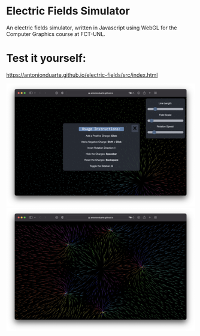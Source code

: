 # Electric Fields Simulator

An electric fields simulator, written in Javascript using WebGL for the Computer Graphics course at FCT-UNL.

# Test it yourself:

https://antonionduarte.github.io/electric-fields/src/index.html

![Screen](https://raw.githubusercontent.com/antonionduarte/electric-fields/main/screenshots/0.png)
![Screen](https://raw.githubusercontent.com/antonionduarte/electric-fields/main/screenshots/1.png)
